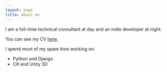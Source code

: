 ```yaml
---
layout: page
title: About me
---
```


I am a full-time technical consultant at day and an indie developer at night. 

You can see my CV [here](https://viczgbr.github.io/cv/cv.html).

I spend most of my spare time working on:

- Python and Django
- C# and Unity 3D
